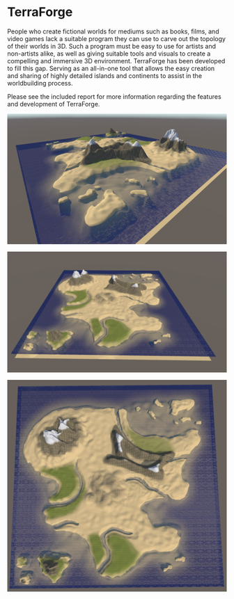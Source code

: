 # TerraForge

People who create fictional worlds for mediums such as books, films, and video games lack a suitable program they can use to carve out the topology of their worlds in 3D. Such a program must be easy to use for artists and non-artists alike, as well as giving suitable tools and visuals to create a compelling and immersive 3D environment. TerraForge has been developed to fill this gap. Serving as an all-in-one tool that allows the easy creation and sharing of highly detailed islands and continents to assist in the worldbuilding process.

Please see the included report for more information regarding the features and development of TerraForge.

![alt text](https://github.com/fennkm/TerraForge/blob/main/DemoAngle1.PNG?raw=true)

![alt text](https://github.com/fennkm/TerraForge/blob/main/DemoSide.PNG?raw=true)

![alt text](https://github.com/fennkm/TerraForge/blob/main/DemoTop.PNG?raw=true)
